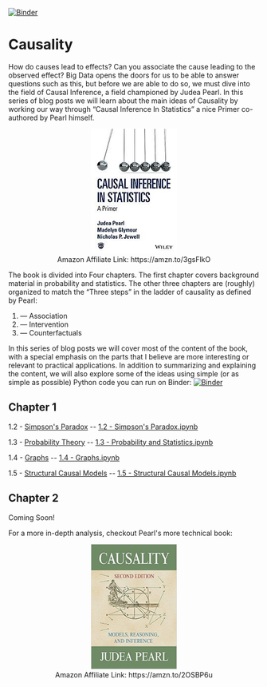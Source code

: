 [![Binder](https://mybinder.org/badge_logo.svg)](https://mybinder.org/v2/gh/DataForScience/Causality/master)

# Causality

How do causes lead to effects? Can you associate the cause leading to the observed effect? Big Data opens the doors for us to be able to answer questions such as this, but before we are able to do so, we must dive into the field of Causal Inference, a field championed by Judea Pearl.
In this series of blog posts we will learn about the main ideas of Causality by working our way through “Causal Inference In Statistics” a nice Primer co-authored by Pearl himself.

<p align="center">
<a href='https://amzn.to/3gsFlkO' alt='Judea Pearl — Causal Inference in Statistics: A Primer'><img src='data/causality.jpeg'></a>
 <br/>
  Amazon Affiliate Link: https://amzn.to/3gsFlkO
</p>


The book is divided into Four chapters. The first chapter covers background material in probability and statistics. The other three chapters are (roughly) organized to match the “Three steps” in the ladder of causality as defined by Pearl:

1. — Association
2. — Intervention
3. — Counterfactuals

In this series of blog posts we will cover most of the content of the book, with a special emphasis on the parts that I believe are more interesting or relevant to practical applications. In addition to summarizing and explaining the content, we will also explore some of the ideas using simple (or as simple as possible) Python code you can run on Binder: [![Binder](https://mybinder.org/badge_logo.svg)](https://mybinder.org/v2/gh/DataForScience/Causality/master)



## Chapter 1
1.2 - [Simpson's Paradox](https://medium.com/data-for-science/causal-inference-part-i-415538211aa1) -- [1.2 - Simpson's Paradox.ipynb](https://github.com/DataForScience/Causality/blob/master/1.2%20-%20Simpson's%20Paradox.ipynb)

1.3 - [Probability Theory](https://medium.com/data-for-science/causal-inference-part-ii-probability-theory-8fc804fa8240) -- [1.3 - Probability and Statistics.ipynb](https://github.com/DataForScience/Causality/blob/master/1.3%20-%20Probability%20and%20Statistics.ipynb)

1.4 - [Graphs](https://medium.com/data-for-science/causal-inference-part-iii-graphs-df043300add1) -- [1.4 - Graphs.ipynb](https://github.com/DataForScience/Causality/blob/master/1.4%20-%20Graphs.ipynb)

1.5 - [Structural Causal Models](https://medium.com/data-for-science/causal-inference-part-iv-structural-causal-models-df10a83be580) -- [1.5 - Structural Causal Models.ipynb](https://github.com/DataForScience/Causality/blob/master/1.5%20-%20Structural%20Causal%20Models.ipynb)

## Chapter 2
Coming Soon!

For a more in-depth analysis, checkout Pearl's more technical book:

<p align="center">
<a href='https://amzn.to/2OSBP6u' alt='Judea Pearl — Causality'><img src='data/book2.jpeg' height=250></a>
 <br/>
  Amazon Affiliate Link: https://amzn.to/2OSBP6u
</p>
